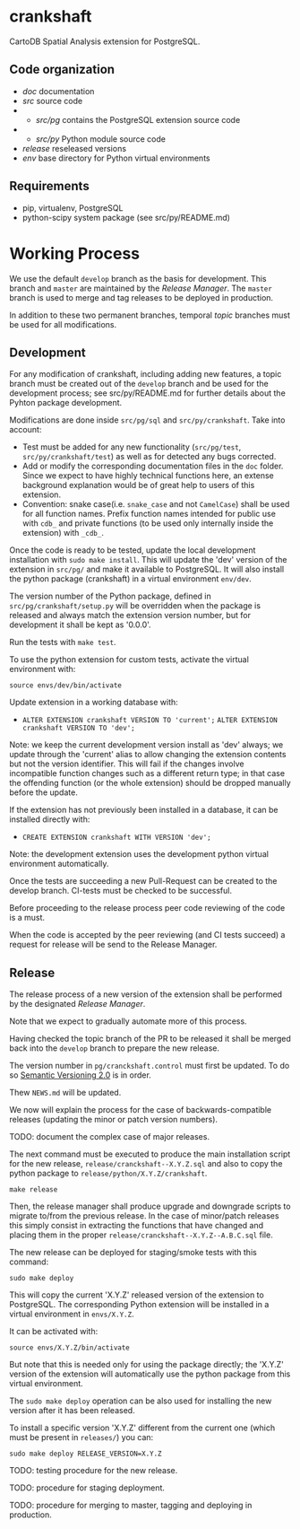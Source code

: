 # crankshaft

CartoDB Spatial Analysis extension for PostgreSQL.

## Code organization

* *doc* documentation
* *src* source code
* - *src/pg* contains the PostgreSQL extension source code
* - *src/py* Python module source code
* *release* reseleased versions
* *env* base directory for Python virtual environments

## Requirements

* pip, virtualenv, PostgreSQL
* python-scipy system package (see src/py/README.md)

# Working Process

We use the default `develop` branch as the basis for development.
This branch and `master` are maintained by the *Release Manager*.
The `master` branch is used to merge and tag releases to be
deployed in production.

In addition to these two permanent branches, temporal *topic*
branches must be used for all modifications.

## Development

For any modification of crankshaft, including adding new features,
a topic branch must be created out of the `develop` branch
and be used for the development process; see src/py/README.md
for further details about the Pyhton package development.

Modifications are done inside `src/pg/sql` and `src/py/crankshaft`.
Take into account:

*  Test must be added for any new functionality
   (`src/pg/test`, `src/py/crankshaft/test`) as well as for
   detected any bugs corrected.
*  Add or modify the corresponding documentation files in the `doc` folder.
   Since we expect to have highly technical functions here, an extense
   background explanation would be of great help to users of this extension.
*  Convention: snake case(i.e. `snake_case` and not `CamelCase`)
   shall be used for all function names.
   Prefix function names intended for public use with `cdb_`
   and private functions (to be used only internally inside
   the extension)  with `_cdb_`.

Once the code is ready to be tested, update the local development installation
with `sudo make install`.
This will update the 'dev' version of the extension in `src/pg/` and
make it available to PostgreSQL.
It will also install the python package (crankshaft) in a virtual
environment `env/dev`.

The version number of the Python package, defined in
`src/pg/crankshaft/setup.py` will be overridden when
the package is released and always match the extension version number,
but for development it shall be kept as '0.0.0'.

Run the tests with `make test`.

To use the python extension for custom tests, activate the virtual
environment with:

```
source envs/dev/bin/activate
```

Update extension in a working database with:

* `ALTER EXTENSION crankshaft VERSION TO 'current';`
  `ALTER EXTENSION crankshaft VERSION TO 'dev';`

Note: we keep the current development version install as 'dev' always;
we update through the 'current' alias to allow changing the extension
contents but not the version identifier. This will fail if the
changes involve incompatible function changes such as a different
return type; in that case the offending function (or the whole extension)
should be dropped manually before the update.

If the extension has not previously been installed in a database,
it can be installed directly with:

* `CREATE EXTENSION crankshaft WITH VERSION 'dev';`

Note: the development extension uses the development python virtual
environment automatically.

Once the tests are succeeding a new Pull-Request can be created
to the develop branch. CI-tests must be checked to be successful.

Before proceeding to the release process peer code reviewing of the code is
a must.

When the code is accepted by the peer reviewing (and CI tests succeed)
a request for release will be send to the Release Manager.

## Release

The release process of a new version of the extension
shall be performed by the designated *Release Manager*.

Note that we expect to gradually automate more of this process.

Having checked the topic branch of the PR to be released it shall be
merged back into the `develop` branch to prepare the new release.

The version number in `pg/cranckshaft.control` must first be updated.
To do so [Semantic Versioning 2.0](http://semver.org/) is in order.

Thew `NEWS.md` will be updated.

We now will explain the process for the case of backwards-compatible
releases (updating the minor or patch version numbers).

TODO: document the complex case of major releases.

The next command must be executed to produce the main installation
script for the new release, `release/cranckshaft--X.Y.Z.sql` and
also to copy the python package to `release/python/X.Y.Z/crankshaft`.

```
make release
```

Then, the release manager shall produce upgrade and downgrade scripts
to migrate to/from the previous release. In the case of minor/patch
releases this simply consist in extracting the functions that have changed
and placing them in the proper `release/cranckshaft--X.Y.Z--A.B.C.sql`
file.

The new release can be deployed for staging/smoke tests with this command:

```
sudo make deploy
```

This will copy the current 'X.Y.Z' released version of the extension to
PostgreSQL. The corresponding Python extension will be installed in a
virtual environment in `envs/X.Y.Z`.

It can be activated with:

```
source envs/X.Y.Z/bin/activate
```

But note that this is needed only for using the package directly;
the 'X.Y.Z' version of the extension will automatically use the
python package from this virtual environment.

The `sudo make deploy` operation can be also used for installing
the new version after it has been released.

To install a specific version 'X.Y.Z' different from the current one
(which must be present in `releases/`) you can:

```
sudo make deploy RELEASE_VERSION=X.Y.Z
```

TODO: testing procedure for the new release.

TODO: procedure for staging deployment.

TODO: procedure for merging to master, tagging and deploying
in production.
